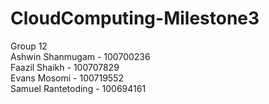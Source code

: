 # CloudComputing-Milestone3
Group 12\
Ashwin Shanmugam - 100700236\
Faazil Shaikh - 100707829\
Evans Mosomi - 100719552\
Samuel Rantetoding - 100694161